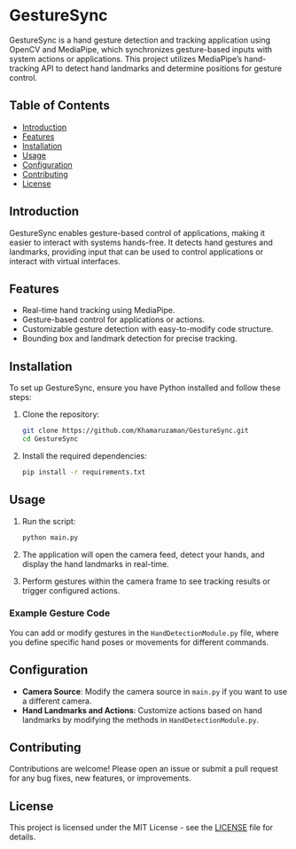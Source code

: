 # GestureSync

GestureSync is a hand gesture detection and tracking application using OpenCV and MediaPipe, which synchronizes gesture-based inputs with system actions or applications. This project utilizes MediaPipe’s hand-tracking API to detect hand landmarks and determine positions for gesture control.

## Table of Contents

- [Introduction](#introduction)
- [Features](#features)
- [Installation](#installation)
- [Usage](#usage)
- [Configuration](#configuration)
- [Contributing](#contributing)
- [License](#license)

## Introduction

GestureSync enables gesture-based control of applications, making it easier to interact with systems hands-free. It detects hand gestures and landmarks, providing input that can be used to control applications or interact with virtual interfaces.

## Features

- Real-time hand tracking using MediaPipe.
- Gesture-based control for applications or actions.
- Customizable gesture detection with easy-to-modify code structure.
- Bounding box and landmark detection for precise tracking.

## Installation

To set up GestureSync, ensure you have Python installed and follow these steps:

1. Clone the repository:
   ```bash
   git clone https://github.com/Khamaruzaman/GestureSync.git
   cd GestureSync
   ```

2. Install the required dependencies:
   ```bash
   pip install -r requirements.txt
   ```

## Usage

1. Run the script:
   ```bash
   python main.py
   ```

2. The application will open the camera feed, detect your hands, and display the hand landmarks in real-time.

3. Perform gestures within the camera frame to see tracking results or trigger configured actions.

### Example Gesture Code

You can add or modify gestures in the `HandDetectionModule.py` file, where you define specific hand poses or movements for different commands.

## Configuration

- **Camera Source**: Modify the camera source in `main.py` if you want to use a different camera.
- **Hand Landmarks and Actions**: Customize actions based on hand landmarks by modifying the methods in `HandDetectionModule.py`.

## Contributing

Contributions are welcome! Please open an issue or submit a pull request for any bug fixes, new features, or improvements.

## License

This project is licensed under the MIT License - see the [LICENSE](LICENSE) file for details.
